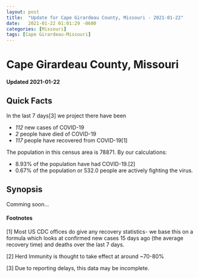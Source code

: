 ```yaml
---
layout: post
title:  "Update for Cape Girardeau County, Missouri - 2021-01-22"
date:   2021-01-22 01:01:29 -0600
categories: [Missouri]
tags: [Cape Girardeau-Missouri]
---
```


# Cape Girardeau County, Missouri
#### Updated 2021-01-22

## Quick Facts

In the last 7 days[3] we project there have been
- *112* new cases of COVID-19
- *2* people have died of COVID-19
- *117* people have recovered from COVID-19[1]

The population in this census area is 78871. By our calculations:
- 8.93% of the population have had COVID-19.[2]
- 0.67% of the population or 532.0 people are actively fighting the virus.

## Synopsis

Comming soon...


#### Footnotes

[1] Most US CDC offices do give any recovery statistics- we base this on a formula which looks at confirmed new cases
15 days ago (the average recovery time) and deaths over the last 7 days.

[2] Herd Immunity is thought to take effect at around ~70-80%

[3] Due to reporting delays, this data may be incomplete.
 
    